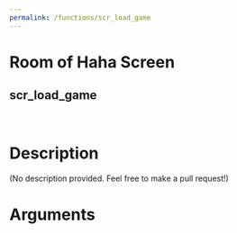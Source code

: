 ```yaml
---
permalink: /functions/scr_load_game
---
```

# Room of Haha Screen  
## scr_load_game  
&nbsp;  
# Description  
(No description provided. Feel free to make a pull request!) 
&nbsp;  
# Arguments



